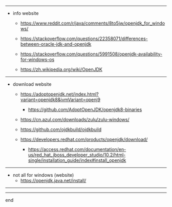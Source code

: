 
---


- info website
    - https://www.reddit.com/r/java/comments/8to5jw/openjdk_for_windows/
    - https://stackoverflow.com/questions/22358071/differences-between-oracle-jdk-and-openjdk
    - https://stackoverflow.com/questions/5991508/openjdk-availability-for-windows-os
    
    - https://zh.wikipedia.org/wiki/OpenJDK


---

- download website
    - https://adoptopenjdk.net/index.html?variant=openjdk8&jvmVariant=openj9
        - https://github.com/AdoptOpenJDK/openjdk8-binaries
    
    - https://cn.azul.com/downloads/zulu/zulu-windows/
    - https://github.com/ojdkbuild/ojdkbuild
    - https://developers.redhat.com/products/openjdk/download/
        - https://access.redhat.com/documentation/en-us/red_hat_jboss_developer_studio/10.2/html-single/installation_guide/index#install_openjdk

---

- not all for windows (website)
    - https://openjdk.java.net/install/

---

---

end

